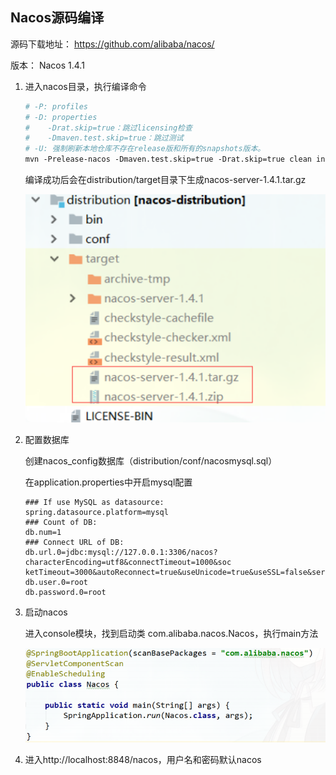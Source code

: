 ## Nacos源码编译

源码下载地址： https://github.com/alibaba/nacos/ 

版本： Nacos 1.4.1

1. 进入nacos目录，执行编译命令

   ```sh
   # -P: profiles
   # -D: properties
   # 	‐Drat.skip=true：跳过licensing检查
   #	‐Dmaven.test.skip=true：跳过测试
   # ‐U: 强制刷新本地仓库不存在release版和所有的snapshots版本。
   mvn ‐Prelease‐nacos ‐Dmaven.test.skip=true ‐Drat.skip=true clean install ‐U
   ```

   编译成功后会在distribution/target目录下生成nacos-server-1.4.1.tar.gz

   ![image-20220418105559373](assets/image-20220418105559373.png)

2. 配置数据库

   创建nacos_config数据库（distribution/conf/nacos­mysql.sql）

   在application.properties中开启mysql配置 

   ```properties
   ### If use MySQL as datasource: 
   spring.datasource.platform=mysql 
   ### Count of DB: 
   db.num=1 
   ### Connect URL of DB: 
   db.url.0=jdbc:mysql://127.0.0.1:3306/nacos?characterEncoding=utf8&connectTimeout=1000&soc ketTimeout=3000&autoReconnect=true&useUnicode=true&useSSL=false&serverTimezone=UTC 
   db.user.0=root 
   db.password.0=root
   ```

   

3. 启动nacos

   进入console模块，找到启动类 com.alibaba.nacos.Nacos，执行main方法

   ![image-20220418105711772](assets/image-20220418105711772.png)

4. 进入http://localhost:8848/nacos，用户名和密码默认nacos